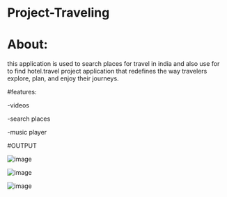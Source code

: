 # Project-Traveling

# About:
this application is used to search places for travel in india and also use for to find hotel.travel project application that redefines the way travelers explore, plan, and enjoy their journeys. 

#features:

-videos

-search places

-music player

#OUTPUT

![image](https://github.com/Nisarg512/Project-Traveling_new/assets/139303998/8735fa55-df39-41bd-9ae6-c8ee32623a17)

![image](https://github.com/Nisarg512/Project-Traveling_new/assets/139303998/836f0a5a-30fa-4fef-abd4-2989aeb4b8b6)

![image](https://github.com/Nisarg512/Project-Traveling_new/assets/139303998/2f5759f6-1e2a-4e63-be88-d443b3dc1043)
